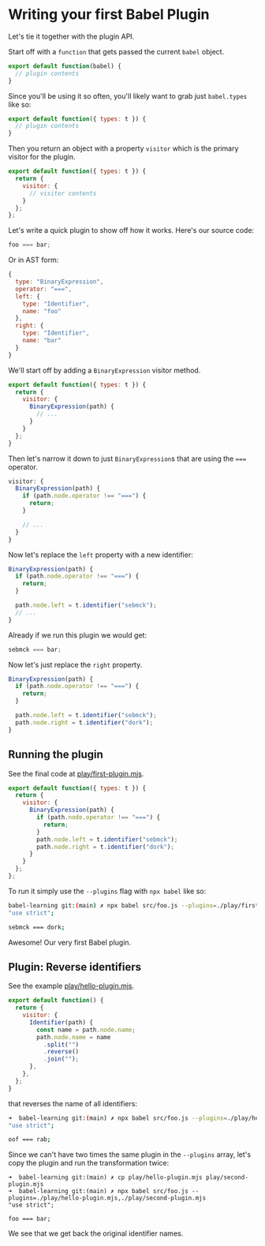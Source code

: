 # Writing your first Babel Plugin

Let's tie it together with the plugin API.

Start off with a `function` that gets passed the current `babel` object.

```js
export default function(babel) {
  // plugin contents
}
```

Since you'll be using it so often, you'll likely want to grab just `babel.types`
like so:

```js
export default function({ types: t }) {
  // plugin contents
}
```

Then you return an object with a property `visitor` which is the primary visitor
for the plugin.

```js
export default function({ types: t }) {
  return {
    visitor: {
      // visitor contents
    }
  };
};
```

Let's write a quick plugin to show off how it works. Here's our source code:

```js
foo === bar;
```

Or in AST form:

```js
{
  type: "BinaryExpression",
  operator: "===",
  left: {
    type: "Identifier",
    name: "foo"
  },
  right: {
    type: "Identifier",
    name: "bar"
  }
}
```

We'll start off by adding a `BinaryExpression` visitor method.

```js
export default function({ types: t }) {
  return {
    visitor: {
      BinaryExpression(path) {
        // ...
      }
    }
  };
}
```

Then let's narrow it down to just `BinaryExpression`s that are using the `===`
operator.

```js
visitor: {
  BinaryExpression(path) {
    if (path.node.operator !== "===") {
      return;
    }

    // ...
  }
}
```

Now let's replace the `left` property with a new identifier:

```js
BinaryExpression(path) {
  if (path.node.operator !== "===") {
    return;
  }

  path.node.left = t.identifier("sebmck");
  // ...
}
```

Already if we run this plugin we would get:

```js
sebmck === bar;
```

Now let's just replace the `right` property.

```js
BinaryExpression(path) {
  if (path.node.operator !== "===") {
    return;
  }

  path.node.left = t.identifier("sebmck");
  path.node.right = t.identifier("dork");
}
```

## Running the plugin

See the final code at [play/first-plugin.mjs](/play/first-plugin.mjs).

```js
export default function({ types: t }) {
  return {
    visitor: {
      BinaryExpression(path) {
        if (path.node.operator !== "===") {
          return;
        }
        path.node.left = t.identifier("sebmck");
        path.node.right = t.identifier("dork");
      }
    }
  };
};
```

To run it simply use the `--plugins` flag with `npx babel` like so:

```sh
babel-learning git:(main) ✗ npx babel src/foo.js --plugins=./play/first-plugin.mjs
"use strict";

sebmck === dork;
```

Awesome! Our very first Babel plugin.

## Plugin: Reverse identifiers

See the example [play/hello-plugin.mjs](/play/hello-plugin.mjs).

```js
export default function() {
  return {
    visitor: {
      Identifier(path) {
        const name = path.node.name;
        path.node.name = name
          .split("")
          .reverse()
          .join("");
      },
    },
  };
}
```
that reverses the name of all identifiers:

```sh
➜  babel-learning git:(main) ✗ npx babel src/foo.js --plugins=./play/hello-plugin.mjs
"use strict";

oof === rab;
```

Since we can't have two times the same plugin in the `--plugins` array, let's copy the plugin and run the transformation twice:

```
➜  babel-learning git:(main) ✗ cp play/hello-plugin.mjs play/second-plugin.mjs 
➜  babel-learning git:(main) ✗ npx babel src/foo.js --plugins=./play/hello-plugin.mjs,./play/second-plugin.mjs
"use strict";

foo === bar;
```

We see that we get back the original identifier names.